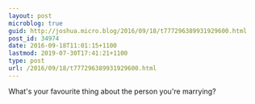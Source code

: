 ```yaml
---
layout: post
microblog: true
guid: http://joshua.micro.blog/2016/09/18/t777296389931929600.html
post_id: 34974
date: 2016-09-18T11:01:15+1100
lastmod: 2019-07-30T17:41:21+1100
type: post
url: /2016/09/18/t777296389931929600.html
---
```

What's your favourite thing about the person you're marrying?
